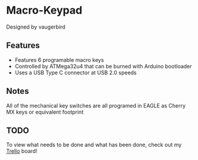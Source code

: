 # Macro-Keypad
Designed by vaugerbird

Features
---------

* Features 6 programable macro keys
* Controlled by ATMega32u4 that can be burned with Arduino bootloader
* Uses a USB Type C connector at USB 2.0 speeds

Notes
------

All of the mechanical key switches are all programed in EAGLE as Cherry MX keys or equivalent footprint


TODO
------
To view what needs to be done and what has been done, check out my [Trello](https://trello.com/b/sij1VVpk/macro-keypad) board!
